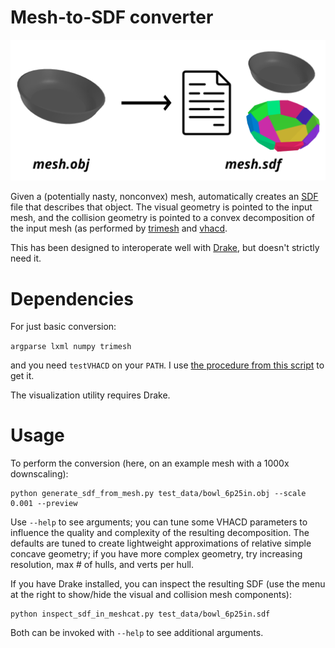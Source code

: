# Mesh-to-SDF converter

![Convex decomp example](test_data/decomp_example.png)

Given a (potentially nasty, nonconvex) mesh, automatically creates an [SDF](http://sdformat.org/) file that describes that object. The visual geometry is pointed to the input mesh, and the collision geometry is pointed to a convex decomposition of the input mesh (as performed by [trimesh](https://github.com/mikedh/trimesh/) and [vhacd](https://github.com/kmammou/v-hacd/).

This has been designed to interoperate well with [Drake](drake.mit.edu), but doesn't strictly need it.

# Dependencies

For just basic conversion:

```argparse lxml numpy trimesh```

and you need `testVHACD` on your `PATH`. I use [the procedure from this script](https://github.com/mikedh/trimesh/blob/main/docker/builds/vhacd.bash) to get it.

The visualization utility requires Drake.

# Usage
To perform the conversion (here, on an example mesh with a 1000x downscaling):

```
python generate_sdf_from_mesh.py test_data/bowl_6p25in.obj --scale 0.001 --preview
```

Use `--help` to see arguments; you can tune some VHACD parameters to influence the quality and complexity of the resulting decomposition. The defaults are tuned to create lightweight approximations of relative simple concave geometry; if you have more complex geometry, try increasing resolution, max # of hulls, and verts per hull.


If you have Drake installed, you can inspect the resulting SDF (use the menu at the right to show/hide the visual and collision mesh components):

```
python inspect_sdf_in_meshcat.py test_data/bowl_6p25in.sdf
```

Both can be invoked with `--help` to see additional arguments.
